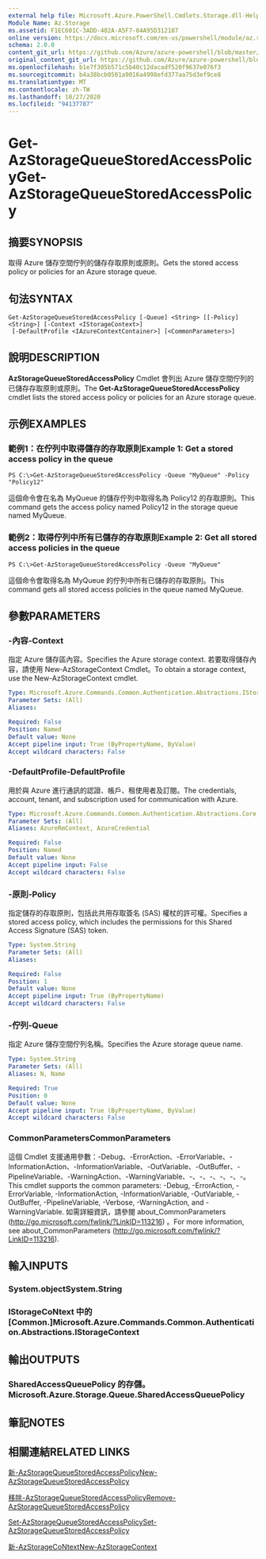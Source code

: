 ```yaml
---
external help file: Microsoft.Azure.PowerShell.Cmdlets.Storage.dll-Help.xml
Module Name: Az.Storage
ms.assetid: F1EC601C-3ADD-402A-A5F7-84A95D312187
online version: https://docs.microsoft.com/en-us/powershell/module/az.storage/get-azstoragequeuestoredaccesspolicy
schema: 2.0.0
content_git_url: https://github.com/Azure/azure-powershell/blob/master/src/Storage/Storage.Management/help/Get-AzStorageQueueStoredAccessPolicy.md
original_content_git_url: https://github.com/Azure/azure-powershell/blob/master/src/Storage/Storage.Management/help/Get-AzStorageQueueStoredAccessPolicy.md
ms.openlocfilehash: b1e7f305b571c5b40c12dacadf520f9637e076f3
ms.sourcegitcommit: b4a38bcb0501a9016a4998efd377aa75d3ef9ce8
ms.translationtype: MT
ms.contentlocale: zh-TW
ms.lasthandoff: 10/27/2020
ms.locfileid: "94137787"
---
```

# <span data-ttu-id="e49e2-101">Get-AzStorageQueueStoredAccessPolicy</span><span class="sxs-lookup"><span data-stu-id="e49e2-101">Get-AzStorageQueueStoredAccessPolicy</span></span>

## <span data-ttu-id="e49e2-102">摘要</span><span class="sxs-lookup"><span data-stu-id="e49e2-102">SYNOPSIS</span></span>
<span data-ttu-id="e49e2-103">取得 Azure 儲存空間佇列的儲存存取原則或原則。</span><span class="sxs-lookup"><span data-stu-id="e49e2-103">Gets the stored access policy or policies for an Azure storage queue.</span></span>

## <span data-ttu-id="e49e2-104">句法</span><span class="sxs-lookup"><span data-stu-id="e49e2-104">SYNTAX</span></span>

```
Get-AzStorageQueueStoredAccessPolicy [-Queue] <String> [[-Policy] <String>] [-Context <IStorageContext>]
 [-DefaultProfile <IAzureContextContainer>] [<CommonParameters>]
```

## <span data-ttu-id="e49e2-105">說明</span><span class="sxs-lookup"><span data-stu-id="e49e2-105">DESCRIPTION</span></span>
<span data-ttu-id="e49e2-106">**AzStorageQueueStoredAccessPolicy** Cmdlet 會列出 Azure 儲存空間佇列的已儲存存取原則或原則。</span><span class="sxs-lookup"><span data-stu-id="e49e2-106">The **Get-AzStorageQueueStoredAccessPolicy** cmdlet lists the stored access policy or policies for an Azure storage queue.</span></span>

## <span data-ttu-id="e49e2-107">示例</span><span class="sxs-lookup"><span data-stu-id="e49e2-107">EXAMPLES</span></span>

### <span data-ttu-id="e49e2-108">範例1：在佇列中取得儲存的存取原則</span><span class="sxs-lookup"><span data-stu-id="e49e2-108">Example 1: Get a stored access policy in the queue</span></span>
```
PS C:\>Get-AzStorageQueueStoredAccessPolicy -Queue "MyQueue" -Policy "Policy12"
```

<span data-ttu-id="e49e2-109">這個命令會在名為 MyQueue 的儲存佇列中取得名為 Policy12 的存取原則。</span><span class="sxs-lookup"><span data-stu-id="e49e2-109">This command gets the access policy named Policy12 in the storage queue named MyQueue.</span></span>

### <span data-ttu-id="e49e2-110">範例2：取得佇列中所有已儲存的存取原則</span><span class="sxs-lookup"><span data-stu-id="e49e2-110">Example 2: Get all stored access policies in the queue</span></span>
```
PS C:\>Get-AzStorageQueueStoredAccessPolicy -Queue "MyQueue"
```

<span data-ttu-id="e49e2-111">這個命令會取得名為 MyQueue 的佇列中所有已儲存的存取原則。</span><span class="sxs-lookup"><span data-stu-id="e49e2-111">This command gets all stored access policies in the queue named MyQueue.</span></span>

## <span data-ttu-id="e49e2-112">參數</span><span class="sxs-lookup"><span data-stu-id="e49e2-112">PARAMETERS</span></span>

### <span data-ttu-id="e49e2-113">-內容</span><span class="sxs-lookup"><span data-stu-id="e49e2-113">-Context</span></span>
<span data-ttu-id="e49e2-114">指定 Azure 儲存區內容。</span><span class="sxs-lookup"><span data-stu-id="e49e2-114">Specifies the Azure storage context.</span></span>
<span data-ttu-id="e49e2-115">若要取得儲存內容，請使用 New-AzStorageContext Cmdlet。</span><span class="sxs-lookup"><span data-stu-id="e49e2-115">To obtain a storage context, use the New-AzStorageContext cmdlet.</span></span>

```yaml
Type: Microsoft.Azure.Commands.Common.Authentication.Abstractions.IStorageContext
Parameter Sets: (All)
Aliases:

Required: False
Position: Named
Default value: None
Accept pipeline input: True (ByPropertyName, ByValue)
Accept wildcard characters: False
```

### <span data-ttu-id="e49e2-116">-DefaultProfile</span><span class="sxs-lookup"><span data-stu-id="e49e2-116">-DefaultProfile</span></span>
<span data-ttu-id="e49e2-117">用於與 Azure 進行通訊的認證、帳戶、租使用者及訂閱。</span><span class="sxs-lookup"><span data-stu-id="e49e2-117">The credentials, account, tenant, and subscription used for communication with Azure.</span></span>

```yaml
Type: Microsoft.Azure.Commands.Common.Authentication.Abstractions.Core.IAzureContextContainer
Parameter Sets: (All)
Aliases: AzureRmContext, AzureCredential

Required: False
Position: Named
Default value: None
Accept pipeline input: False
Accept wildcard characters: False
```

### <span data-ttu-id="e49e2-118">-原則</span><span class="sxs-lookup"><span data-stu-id="e49e2-118">-Policy</span></span>
<span data-ttu-id="e49e2-119">指定儲存的存取原則，包括此共用存取簽名 (SAS) 權杖的許可權。</span><span class="sxs-lookup"><span data-stu-id="e49e2-119">Specifies a stored access policy, which includes the permissions for this Shared Access Signature (SAS) token.</span></span>

```yaml
Type: System.String
Parameter Sets: (All)
Aliases:

Required: False
Position: 1
Default value: None
Accept pipeline input: True (ByPropertyName)
Accept wildcard characters: False
```

### <span data-ttu-id="e49e2-120">-佇列</span><span class="sxs-lookup"><span data-stu-id="e49e2-120">-Queue</span></span>
<span data-ttu-id="e49e2-121">指定 Azure 儲存空間佇列名稱。</span><span class="sxs-lookup"><span data-stu-id="e49e2-121">Specifies the Azure storage queue name.</span></span>

```yaml
Type: System.String
Parameter Sets: (All)
Aliases: N, Name

Required: True
Position: 0
Default value: None
Accept pipeline input: True (ByPropertyName, ByValue)
Accept wildcard characters: False
```

### <span data-ttu-id="e49e2-122">CommonParameters</span><span class="sxs-lookup"><span data-stu-id="e49e2-122">CommonParameters</span></span>
<span data-ttu-id="e49e2-123">這個 Cmdlet 支援通用參數：-Debug、-ErrorAction、-ErrorVariable、-InformationAction、-InformationVariable、-OutVariable、-OutBuffer、-PipelineVariable、-WarningAction、-WarningVariable、-、-、-、-、-、-。</span><span class="sxs-lookup"><span data-stu-id="e49e2-123">This cmdlet supports the common parameters: -Debug, -ErrorAction, -ErrorVariable, -InformationAction, -InformationVariable, -OutVariable, -OutBuffer, -PipelineVariable, -Verbose, -WarningAction, and -WarningVariable.</span></span> <span data-ttu-id="e49e2-124">如需詳細資訊，請參閱 about_CommonParameters (http://go.microsoft.com/fwlink/?LinkID=113216) 。</span><span class="sxs-lookup"><span data-stu-id="e49e2-124">For more information, see about_CommonParameters (http://go.microsoft.com/fwlink/?LinkID=113216).</span></span>

## <span data-ttu-id="e49e2-125">輸入</span><span class="sxs-lookup"><span data-stu-id="e49e2-125">INPUTS</span></span>

### <span data-ttu-id="e49e2-126">System.object</span><span class="sxs-lookup"><span data-stu-id="e49e2-126">System.String</span></span>

### <span data-ttu-id="e49e2-127">IStorageCoNtext 中的 [Common.]</span><span class="sxs-lookup"><span data-stu-id="e49e2-127">Microsoft.Azure.Commands.Common.Authentication.Abstractions.IStorageContext</span></span>

## <span data-ttu-id="e49e2-128">輸出</span><span class="sxs-lookup"><span data-stu-id="e49e2-128">OUTPUTS</span></span>

### <span data-ttu-id="e49e2-129">SharedAccessQueuePolicy 的存儲。</span><span class="sxs-lookup"><span data-stu-id="e49e2-129">Microsoft.Azure.Storage.Queue.SharedAccessQueuePolicy</span></span>

## <span data-ttu-id="e49e2-130">筆記</span><span class="sxs-lookup"><span data-stu-id="e49e2-130">NOTES</span></span>

## <span data-ttu-id="e49e2-131">相關連結</span><span class="sxs-lookup"><span data-stu-id="e49e2-131">RELATED LINKS</span></span>

[<span data-ttu-id="e49e2-132">新-AzStorageQueueStoredAccessPolicy</span><span class="sxs-lookup"><span data-stu-id="e49e2-132">New-AzStorageQueueStoredAccessPolicy</span></span>](./New-AzStorageQueueStoredAccessPolicy.md)

[<span data-ttu-id="e49e2-133">移除-AzStorageQueueStoredAccessPolicy</span><span class="sxs-lookup"><span data-stu-id="e49e2-133">Remove-AzStorageQueueStoredAccessPolicy</span></span>](./Remove-AzStorageQueueStoredAccessPolicy.md)

[<span data-ttu-id="e49e2-134">Set-AzStorageQueueStoredAccessPolicy</span><span class="sxs-lookup"><span data-stu-id="e49e2-134">Set-AzStorageQueueStoredAccessPolicy</span></span>](./Set-AzStorageQueueStoredAccessPolicy.md)

[<span data-ttu-id="e49e2-135">新-AzStorageCoNtext</span><span class="sxs-lookup"><span data-stu-id="e49e2-135">New-AzStorageContext</span></span>](./New-AzStorageContext.md)


